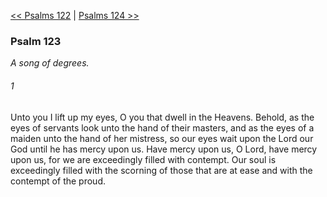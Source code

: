 [<< Psalms 122](Psalms%20122)  |  [Psalms 124 >>](Psalms%20124)

### Psalm 123

*A song of degrees.*

###### 1
Unto you I lift up my eyes, O you that dwell in the Heavens. Behold, as the eyes of servants look unto the hand of their masters, and as the eyes of a maiden unto the hand of her mistress, so our eyes wait upon the Lord our God until he has mercy upon us. Have mercy upon us, O Lord, have mercy upon us, for we are exceedingly filled with contempt. Our soul is exceedingly filled with the scorning of those that are at ease and with the contempt of the proud.